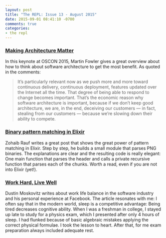 ```yaml
---
layout: post
title: "The REPL: Issue 13 - August 2015"
date: 2015-09-01 08:41:10 -0700
comments: true
categories:
- the repl
---
```


### [Making Architecture Matter][1]

In this keynote at OSCON 2015, Martin Fowler gives a great overview about how to think about software architecture to get the most benefit. As quoted in the comments:

> It’s particularly relevant now as we push more and more toward continuous delivery, continuous deployment, features updated over the Internet all the time. That degree of being able to respond to change becomes important. That’s the economic reason why software architecture is important, because if we don’t keep good architecture, we are, in the end, deceiving our customers — in fact, stealing from our customers — because we’re slowing down their ability to compete.

### [Binary pattern matching in Elixir][2]

Zohaib Rauf writes a great post that shows the great power of pattern matching in Elixir. Step by step, he builds a small module that parses PNG binaries. The explanations are clear and the resulting code is really elegant: One main function that parses the header and calls a private recursive function that parses each of the chunks. Worth a read, even if you are not into Elixir (yet!).

### [Work Hard, Live Well][3]

Dustin Moskovitz writes about work life balance in the software industry and his personal experience at Facebook. The article resonates with me: I often say that in the modern world, sleep is a competitive advantage: Being tired decreases cognitive ability. When I was a freshman in college, I stayed up late to study for a physics exam, which I presented after only 4 hours of sleep. I had flunked because of basic algebraic mistakes applying the correct physical formulae. I took the lesson to heart. After that, for me exam preparation always included adequate rest.

[1]: https://www.youtube.com/watch?v=DngAZyWMGR0
[2]: http://zohaib.me/binary-pattern-matching-in-elixir
[3]: https://medium.com/life-learning/work-hard-live-well-ead679cb506d
